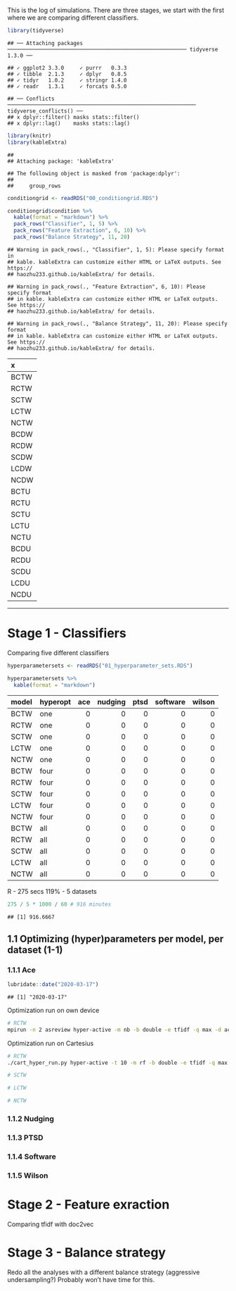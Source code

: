 This is the log of simulations. There are three stages, we start with
the first where we are comparing different classifiers.

``` r
library(tidyverse)
```

    ## ── Attaching packages ───────────────────────────────────────────────────────── tidyverse 1.3.0 ──

    ## ✓ ggplot2 3.3.0     ✓ purrr   0.3.3
    ## ✓ tibble  2.1.3     ✓ dplyr   0.8.5
    ## ✓ tidyr   1.0.2     ✓ stringr 1.4.0
    ## ✓ readr   1.3.1     ✓ forcats 0.5.0

    ## ── Conflicts ──────────────────────────────────────────────────────────── tidyverse_conflicts() ──
    ## x dplyr::filter() masks stats::filter()
    ## x dplyr::lag()    masks stats::lag()

``` r
library(knitr)
library(kableExtra)
```

    ## 
    ## Attaching package: 'kableExtra'

    ## The following object is masked from 'package:dplyr':
    ## 
    ##     group_rows

``` r
conditiongrid <- readRDS("00_conditiongrid.RDS")

conditiongrid$condition %>%
  kable(format = "markdown") %>%
  pack_rows("Classifier", 1, 5) %>%
  pack_rows("Feature Extraction", 6, 10) %>%
  pack_rows("Balance Strategy", 11, 20)
```

    ## Warning in pack_rows(., "Classifier", 1, 5): Please specify format in
    ## kable. kableExtra can customize either HTML or LaTeX outputs. See https://
    ## haozhu233.github.io/kableExtra/ for details.

    ## Warning in pack_rows(., "Feature Extraction", 6, 10): Please specify format
    ## in kable. kableExtra can customize either HTML or LaTeX outputs. See https://
    ## haozhu233.github.io/kableExtra/ for details.

    ## Warning in pack_rows(., "Balance Strategy", 11, 20): Please specify format
    ## in kable. kableExtra can customize either HTML or LaTeX outputs. See https://
    ## haozhu233.github.io/kableExtra/ for details.

| x    |
|:-----|
| BCTW |
| RCTW |
| SCTW |
| LCTW |
| NCTW |
| BCDW |
| RCDW |
| SCDW |
| LCDW |
| NCDW |
| BCTU |
| RCTU |
| SCTU |
| LCTU |
| NCTU |
| BCDU |
| RCDU |
| SCDU |
| LCDU |
| NCDU |

------------------------------------------------------------------------

Stage 1 - Classifiers
=====================

Comparing five different classifiers

``` r
hyperparametersets <- readRDS("01_hyperparameter_sets.RDS")

hyperparametersets %>%
  kable(format = "markdown")
```

| model | hyperopt |  ace|  nudging|  ptsd|  software|  wilson|
|:------|:---------|----:|--------:|-----:|---------:|-------:|
| BCTW  | one      |    0|        0|     0|         0|       0|
| RCTW  | one      |    0|        0|     0|         0|       0|
| SCTW  | one      |    0|        0|     0|         0|       0|
| LCTW  | one      |    0|        0|     0|         0|       0|
| NCTW  | one      |    0|        0|     0|         0|       0|
| BCTW  | four     |    0|        0|     0|         0|       0|
| RCTW  | four     |    0|        0|     0|         0|       0|
| SCTW  | four     |    0|        0|     0|         0|       0|
| LCTW  | four     |    0|        0|     0|         0|       0|
| NCTW  | four     |    0|        0|     0|         0|       0|
| BCTW  | all      |    0|        0|     0|         0|       0|
| RCTW  | all      |    0|        0|     0|         0|       0|
| SCTW  | all      |    0|        0|     0|         0|       0|
| LCTW  | all      |    0|        0|     0|         0|       0|
| NCTW  | all      |    0|        0|     0|         0|       0|

R - 275 secs 119% - 5 datasets

``` r
275 / 5 * 1000 / 60 # 916 minutes
```

    ## [1] 916.6667

1.1 Optimizing (hyper)parameters per model, per dataset (1-1)
-------------------------------------------------------------

### 1.1.1 Ace

``` r
lubridate::date("2020-03-17")
```

    ## [1] "2020-03-17"

Optimization run on own device

``` bash
# RCTW
mpirun -n 2 asreview hyper-active -m nb -b double -e tfidf -q max -d ace -n 10000 -r 8 --mpi 
```

Optimization run on Cartesius

``` bash
# RCTW
./cart_hyper_run.py hyper-active -t 10 -m rf -b double -e tfidf -q max -d ace

# SCTW

# LCTW

# NCTW
```

### 1.1.2 Nudging

### 1.1.3 PTSD

### 1.1.4 Software

### 1.1.5 Wilson

Stage 2 - Feature exraction
===========================

Comparing tfidf with doc2vec

Stage 3 - Balance strategy
==========================

Redo all the analyses with a different balance strategy (aggressive
undersampling?) Probably won’t have time for this.
